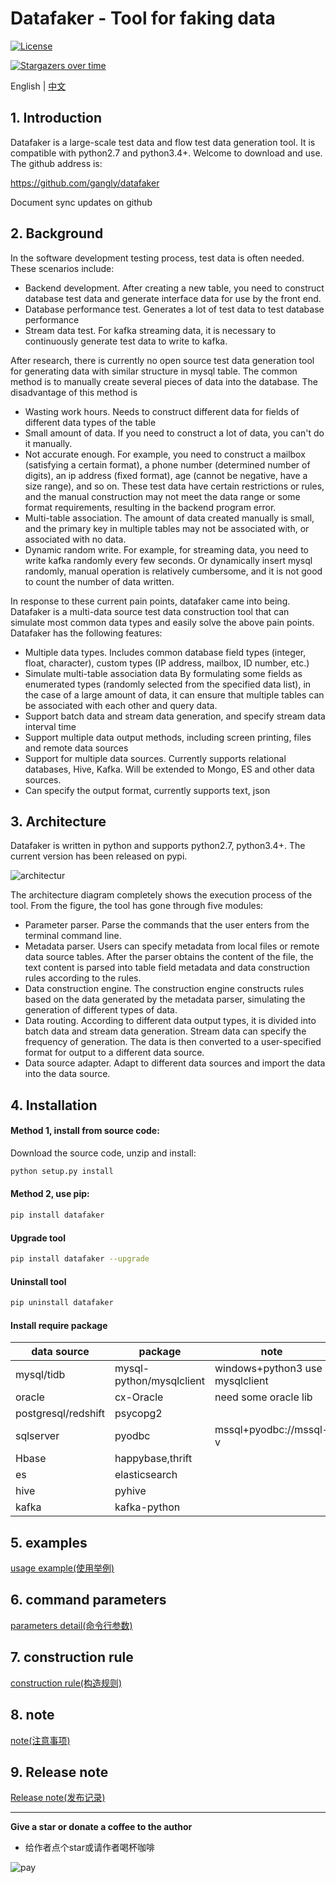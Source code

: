 Datafaker - Tool for faking data
=========

[![License](https://img.shields.io/badge/license-Apache%202-4EB1BA.svg)](https://www.apache.org/licenses/LICENSE-2.0.html)

[![Stargazers over time](https://starchart.cc/gangly/datafaker.svg)](https://starchart.cc/gangly/datafaker)
   
English | [中文](doc/zh_CN/README.md)


## 1. Introduction

Datafaker is a large-scale test data and flow test data generation tool. It is compatible with python2.7 and python3.4+. Welcome to download and use. The github address is:

https://github.com/gangly/datafaker

Document sync updates on github

## 2. Background
In the software development testing process, test data is often needed. These scenarios include:

- Backend development.
After creating a new table, you need to construct database test data and generate interface data for use by the front end.
- Database performance test.
Generates a lot of test data to test database performance
- Stream data test.
For kafka streaming data, it is necessary to continuously generate test data to write to kafka.

After research, there is currently no open source test data generation tool for generating data with similar structure in mysql table. The common method is to manually create several pieces of data into the database. The disadvantage of this method is

- Wasting work hours.
Needs to construct different data for fields of different data types of the table
- Small amount of data.
If you need to construct a lot of data, you can't do it manually.
- Not accurate enough.
For example, you need to construct a mailbox (satisfying a certain format), a phone number (determined number of digits), an ip address (fixed format), age (cannot be negative, have a size range), and so on. These test data have certain restrictions or rules, and the manual construction may not meet the data range or some format requirements, resulting in the backend program error.
- Multi-table association.
The amount of data created manually is small, and the primary key in multiple tables may not be associated with, or associated with no data.
- Dynamic random write.
For example, for streaming data, you need to write kafka randomly every few seconds. Or dynamically insert mysql randomly, manual operation is relatively cumbersome, and it is not good to count the number of data written.

In response to these current pain points, datafaker came into being. Datafaker is a multi-data source test data construction tool that can simulate most common data types and easily solve the above pain points. Datafaker has the following features:

- Multiple data types.
Includes common database field types (integer, float, character), custom types (IP address, mailbox, ID number, etc.)
- Simulate multi-table association data
By formulating some fields as enumerated types (randomly selected from the specified data list), in the case of a large amount of data, it can ensure that multiple tables can be associated with each other and query data.
- Support batch data and stream data generation, and specify stream data interval time
- Support multiple data output methods, including screen printing, files and remote data sources
- Support for multiple data sources. Currently supports relational databases, Hive, Kafka. Will be extended to Mongo, ES and other data sources.
- Can specify the output format, currently supports text, json

## 3. Architecture
Datafaker is written in python and supports python2.7, python3.4+. The current version has been released on pypi.


<!-- <div align=center><img -->
<!-- src="https://github.com/gangly/datafaker/blob/master/doc/img/datafaker.png" width="500" height="600" alt="软件架构"/> -->
<!-- </div> -->

![architectur](doc/img/datafaker.png)

The architecture diagram completely shows the execution process of the tool. From the figure, the tool has gone through five modules:

- Parameter parser. Parse the commands that the user enters from the terminal command line.
- Metadata parser. Users can specify metadata from local files or remote data source tables. After the parser obtains the content of the file, the text content is parsed into table field metadata and data construction rules according to the rules.
- Data construction engine. The construction engine constructs rules based on the data generated by the metadata parser, simulating the generation of different types of data.
- Data routing. According to different data output types, it is divided into batch data and stream data generation. Stream data can specify the frequency of generation. The data is then converted to a user-specified format for output to a different data source.
- Data source adapter. Adapt to different data sources and import the data into the data source.

## 4. Installation

#### Method 1, install from source code:
Download the source code, unzip and install:
```bash
python setup.py install
 ```

#### Method 2, use pip:
```bash
pip install datafaker
```

#### Upgrade tool
```bash
pip install datafaker --upgrade
```

#### Uninstall tool
```bash
pip uninstall datafaker
```

#### Install require package
| data source | package | note |
| -------- | -------- | ------ |
|mysql/tidb| mysql-python/mysqlclient | windows+python3 use mysqlclient|
|oracle| cx-Oracle | need some oracle lib |
|postgresql/redshift | psycopg2 |  |
| sqlserver | pyodbc |  mssql+pyodbc://mssql-v  |
|Hbase | happybase,thrift | |
|es | elasticsearch | |
|hive | pyhive | |
|kafka | kafka-python | |

## 5. examples

[usage example(使用举例)](doc/UseExample.md)


## 6. command parameters

[parameters detail(命令行参数)](doc/cmdParameters.md)


## 7. construction rule

[construction rule(构造规则)](doc/ConstructionRule.md)

## 8. note

[note(注意事项)](doc/note.md)

## 9. Release note
[Release note(发布记录)](doc/release_note.md)
_____

**Give a star or donate a coffee to the author**
- 给作者点个star或请作者喝杯咖啡


![pay](doc/img/微信pay.png)




